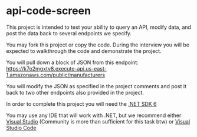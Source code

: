 # api-code-screen

This project is intended to test your ability to query an API, modify data, and post the data back to several endpoints we specify.

You may fork this project or copy the code. During the interview you will be expected to walkthrough the code and demonstrate the project.

You will pull down a block of JSON from this endpoint: https://k7o2mgxtv8.execute-api.us-east-1.amazonaws.com/public/manufacturers

You will modify the JSON as specified in the project comments and post it back to two other endpoints also provided in the project.

In order to complete this project you will need the [.NET SDK 6](https://dotnet.microsoft.com/en-us/download/dotnet/6.0)

You may use any IDE that will work with .NET, but we recommend either [Visual Studio](https://visualstudio.microsoft.com/downloads/) (Community is more than sufficient for this task btw) or [Visual Studio Code](https://code.visualstudio.com/)
